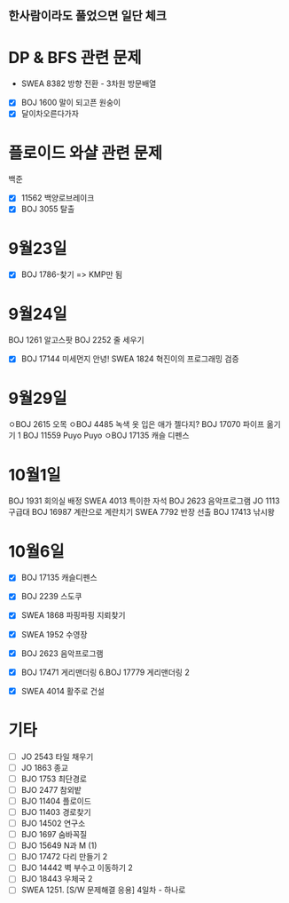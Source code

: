 ## 한사람이라도 풀었으면 일단 체크
# DP & BFS 관련 문제
- SWEA 8382 방향 전환 - 3차원 방문배열
- [x] BOJ 1600 말이 되고픈 원숭이 
- [x] 달이차오른다가자

# 플로이드 와샬 관련 문제
백준
- [x] 11562 백양로브레이크
- [x] BOJ 3055 탈출

# 9월23일
- [x] BOJ 1786-찾기 => KMP만 됨

# 9월24일
BOJ 1261 알고스팟
BOJ 2252 줄 세우기
- [x] BOJ 17144 미세먼지 안녕!
SWEA 1824 혁진이의 프로그래밍 검증

# 9월29일
ㅇBOJ 2615 오목
ㅇBOJ 4485 녹색 옷 입은 애가 젤다지?
BOJ 17070 파이프 옮기기 1
BOJ 11559 Puyo Puyo
ㅇBOJ 17135 캐슬 디펜스

# 10월1일
BOJ 1931 회의실 배정
SWEA 4013 특이한 자석
BOJ 2623 음악프로그램
JO 1113 구급대
BOJ 16987 계란으로 계란치기
SWEA 7792 반장 선출
BOJ 17413 낚시왕

# 10월6일
- [x] BOJ 17135 캐슬디펜스
- [x] BOJ 2239 스도쿠
- [x] SWEA 1868 파핑파핑 지뢰찾기
- [x] SWEA 1952 수영장
- [x] BOJ 2623 음악프로그램
- [x] BOJ 17471 게리맨더링
6.BOJ 17779 게리맨더링 2
- [x] SWEA 4014 활주로 건설


# 기타
- [ ] JO 2543 타일 채우기
- [ ] JO 1863 종교
- [ ] BJO 1753 최단경로
- [ ] BJO 2477 참외밭
- [ ] BJO 11404 플로이드
- [ ] BJO 11403 경로찾기
- [ ] BJO 14502 연구소
- [ ] BJO 1697 숨바꼭질
- [ ] BJO 15649 N과 M (1)
- [ ] BJO 17472 다리 만들기 2
- [ ] BJO 14442 벽 부수고 이동하기 2
- [ ] BJO 18443 우체국 2
- [ ] SWEA 1251. [S/W 문제해결 응용] 4일차 - 하나로
